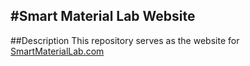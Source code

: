 #Smart Material Lab Website
---

##Description
This repository serves as the website for [SmartMaterialLab.com](http://SmartMaterialLab.com)  
